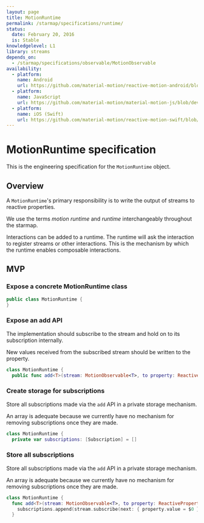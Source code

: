 ```yaml
---
layout: page
title: MotionRuntime
permalink: /starmap/specifications/runtime/
status:
  date: February 20, 2016
  is: Stable
knowledgelevel: L1
library: streams
depends_on:
  - /starmap/specifications/observable/MotionObservable
availability:
  - platform:
    name: Android 
    url: https://github.com/material-motion/reactive-motion-android/blob/develop/library/src/main/java/com/google/android/reactive/motion/MotionRuntime.java
  - platform:
    name: JavaScript
    url: https://github.com/material-motion/material-motion-js/blob/develop/packages/streams/src/MotionRuntime.ts
  - platform:
    name: iOS (Swift)
    url: https://github.com/material-motion/reactive-motion-swift/blob/develop/src/MotionRuntime.swift
---
```


# MotionRuntime specification

This is the engineering specification for the `MotionRuntime` object.

## Overview

A `MotionRuntime`'s primary responsibility is to write the output of streams to reactive properties.

We use the terms *motion runtime* and *runtime* interchangeably throughout the starmap.

Interactions can be added to a runtime. The runtime will ask the interaction to register streams or
other interactions. This is the mechanism by which the runtime enables composable interactions.

## MVP

### Expose a concrete MotionRuntime class

```swift
public class MotionRuntime {
}
```

### Expose an add API

The implementation should subscribe to the stream and hold on to its subscription internally.

New values received from the subscribed stream should be written to the property.

```swift
class MotionRuntime {
  public func add<T>(stream: MotionObservable<T>, to property: ReactiveProperty<T>)
```

### Create storage for subscriptions

Store all subscriptions made via the `add` API in a private storage mechanism.

An array is adequate because we currently have no mechanism for removing subscriptions once they are
made.

```swift
class MotionRuntime {
  private var subscriptions: [Subscription] = []
```

### Store all subscriptions

Store all subscriptions made via the `add` API in a private storage mechanism.

An array is adequate because we currently have no mechanism for removing subscriptions once they are
made.

```swift
class MotionRuntime {
  func add<T>(stream: MotionObservable<T>, to property: ReactiveProperty<T>) {
    subscriptions.append(stream.subscribe(next: { property.value = $0 }))
  }
```
